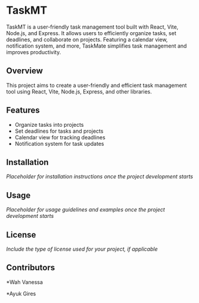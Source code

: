 # TaskMT
TaskMT is a user-friendly task management tool built with React, Vite, Node.js, and Express. It allows users to efficiently organize tasks, set deadlines, and collaborate on projects. Featuring a calendar view, notification system, and more, TaskMate simplifies task management and improves productivity.

## Overview

This project aims to create a user-friendly and efficient task management tool using React, Vite, Node.js, Express, and other libraries.

## Features

- Organize tasks into projects
- Set deadlines for tasks and projects
- Calendar view for tracking deadlines
- Notification system for task updates

## Installation

*Placeholder for installation instructions once the project development starts*

## Usage

*Placeholder for usage guidelines and examples once the project development starts*

## License

*Include the type of license used for your project, if applicable*

## Contributors
*Wah Vanessa

*Ayuk Gires